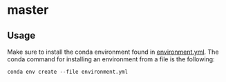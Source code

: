 # master

## Usage

Make sure to install the conda environment found in [environment.yml](./environment.yml). The conda command for installing an environment from a file is the following:
```
conda env create --file environment.yml
```
